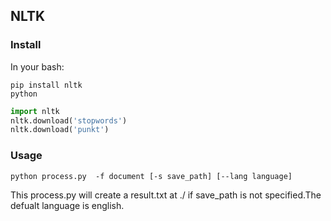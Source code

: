 ## NLTK 

### Install
In your bash:
```shell
pip install nltk
python
```
```python
import nltk
nltk.download('stopwords')
nltk.download('punkt')
```

### Usage
```shell
python process.py  -f document [-s save_path] [--lang language]
```
This process.py will create a result.txt at ./ if save_path is not specified.The defualt language is english.

